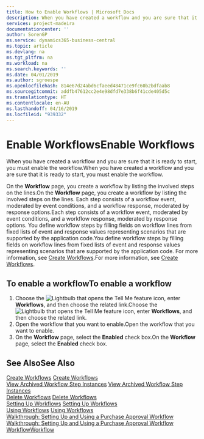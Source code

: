 ```yaml
---
title: How to Enable Workflows | Microsoft Docs
description: When you have created a workflow and you are sure that it is ready to start, you must enable the workflow.
services: project-madeira
documentationcenter: ''
author: SorenGP
ms.service: dynamics365-business-central
ms.topic: article
ms.devlang: na
ms.tgt_pltfrm: na
ms.workload: na
ms.search.keywords: ''
ms.date: 04/01/2019
ms.author: sgroespe
ms.openlocfilehash: 814e67d24abd6cfaeed48471ce9fc60b2bdfaab8
ms.sourcegitcommit: addfb47612cc2e4e98dfd7e338b6f41cde405d5c
ms.translationtype: HT
ms.contentlocale: en-AU
ms.lasthandoff: 04/16/2019
ms.locfileid: "939332"
---
```

# <a name="enable-workflows"></a><span data-ttu-id="10eb6-103">Enable Workflows</span><span class="sxs-lookup"><span data-stu-id="10eb6-103">Enable Workflows</span></span>
<span data-ttu-id="10eb6-104">When you have created a workflow and you are sure that it is ready to start, you must enable the workflow.</span><span class="sxs-lookup"><span data-stu-id="10eb6-104">When you have created a workflow and you are sure that it is ready to start, you must enable the workflow.</span></span>  

 <span data-ttu-id="10eb6-105">On the **Workflow** page, you create a workflow by listing the involved steps on the lines.</span><span class="sxs-lookup"><span data-stu-id="10eb6-105">On the **Workflow** page, you create a workflow by listing the involved steps on the lines.</span></span> <span data-ttu-id="10eb6-106">Each step consists of a workflow event, moderated by event conditions, and a workflow response, moderated by response options.</span><span class="sxs-lookup"><span data-stu-id="10eb6-106">Each step consists of a workflow event, moderated by event conditions, and a workflow response, moderated by response options.</span></span> <span data-ttu-id="10eb6-107">You define workflow steps by filling fields on workflow lines from fixed lists of event and response values representing scenarios that are supported by the application code.</span><span class="sxs-lookup"><span data-stu-id="10eb6-107">You define workflow steps by filling fields on workflow lines from fixed lists of event and response values representing scenarios that are supported by the application code.</span></span> <span data-ttu-id="10eb6-108">For more information, see [Create Workflows](across-how-to-create-workflows.md).</span><span class="sxs-lookup"><span data-stu-id="10eb6-108">For more information, see [Create Workflows](across-how-to-create-workflows.md).</span></span>  

## <a name="to-enable-a-workflow"></a><span data-ttu-id="10eb6-109">To enable a workflow</span><span class="sxs-lookup"><span data-stu-id="10eb6-109">To enable a workflow</span></span>  
1.  <span data-ttu-id="10eb6-110">Choose the ![Lightbulb that opens the Tell Me feature](media/ui-search/search_small.png "Tell me what you want to do") icon, enter **Workflows**, and then choose the related link.</span><span class="sxs-lookup"><span data-stu-id="10eb6-110">Choose the ![Lightbulb that opens the Tell Me feature](media/ui-search/search_small.png "Tell me what you want to do") icon, enter **Workflows**, and then choose the related link.</span></span>  
2.  <span data-ttu-id="10eb6-111">Open the workflow that you want to enable.</span><span class="sxs-lookup"><span data-stu-id="10eb6-111">Open the workflow that you want to enable.</span></span>  
3.  <span data-ttu-id="10eb6-112">On the **Workflow** page, select the **Enabled** check box.</span><span class="sxs-lookup"><span data-stu-id="10eb6-112">On the **Workflow** page, select the **Enabled** check box.</span></span>  

## <a name="see-also"></a><span data-ttu-id="10eb6-113">See Also</span><span class="sxs-lookup"><span data-stu-id="10eb6-113">See Also</span></span>  
 <span data-ttu-id="10eb6-114">[Create Workflows](across-how-to-create-workflows.md) </span><span class="sxs-lookup"><span data-stu-id="10eb6-114">[Create Workflows](across-how-to-create-workflows.md) </span></span>  
 <span data-ttu-id="10eb6-115">[View Archived Workflow Step Instances](across-how-to-view-archived-workflow-step-instances.md) </span><span class="sxs-lookup"><span data-stu-id="10eb6-115">[View Archived Workflow Step Instances](across-how-to-view-archived-workflow-step-instances.md) </span></span>  
 <span data-ttu-id="10eb6-116">[Delete Workflows](across-how-to-delete-workflows.md) </span><span class="sxs-lookup"><span data-stu-id="10eb6-116">[Delete Workflows](across-how-to-delete-workflows.md) </span></span>  
 <span data-ttu-id="10eb6-117">[Setting Up Workflows](across-set-up-workflows.md) </span><span class="sxs-lookup"><span data-stu-id="10eb6-117">[Setting Up Workflows](across-set-up-workflows.md) </span></span>  
 <span data-ttu-id="10eb6-118">[Using Workflows](across-use-workflows.md) </span><span class="sxs-lookup"><span data-stu-id="10eb6-118">[Using Workflows](across-use-workflows.md) </span></span>  
 <span data-ttu-id="10eb6-119">[Walkthrough: Setting Up and Using a Purchase Approval Workflow](walkthrough-setting-up-and-using-a-purchase-approval-workflow.md) </span><span class="sxs-lookup"><span data-stu-id="10eb6-119">[Walkthrough: Setting Up and Using a Purchase Approval Workflow](walkthrough-setting-up-and-using-a-purchase-approval-workflow.md) </span></span>  
 [<span data-ttu-id="10eb6-120">Workflow</span><span class="sxs-lookup"><span data-stu-id="10eb6-120">Workflow</span></span>](across-workflow.md)   

